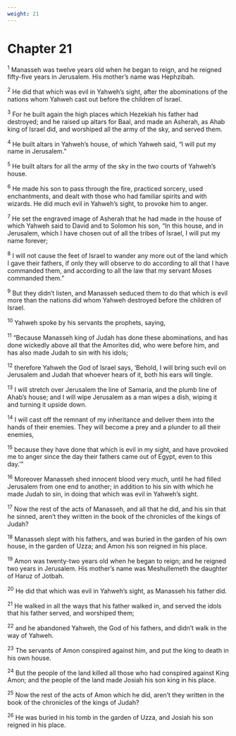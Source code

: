 ```yaml
---
weight: 21
---
```


# Chapter 21

<sup>1</sup> Manasseh was twelve years old when he began to reign, and he reigned fifty-five years in Jerusalem. His mother’s name was Hephzibah. 

<sup>2</sup> He did that which was evil in Yahweh’s sight, after the abominations of the nations whom Yahweh cast out before the children of Israel. 

<sup>3</sup> For he built again the high places which Hezekiah his father had destroyed; and he raised up altars for Baal, and made an Asherah, as Ahab king of Israel did, and worshiped all the army of the sky, and served them. 

<sup>4</sup> He built altars in Yahweh’s house, of which Yahweh said, “I will put my name in Jerusalem.” 

<sup>5</sup> He built altars for all the army of the sky in the two courts of Yahweh’s house. 

<sup>6</sup> He made his son to pass through the fire, practiced sorcery, used enchantments, and dealt with those who had familiar spirits and with wizards. He did much evil in Yahweh’s sight, to provoke him to anger. 

<sup>7</sup> He set the engraved image of Asherah that he had made in the house of which Yahweh said to David and to Solomon his son, “In this house, and in Jerusalem, which I have chosen out of all the tribes of Israel, I will put my name forever; 

<sup>8</sup> I will not cause the feet of Israel to wander any more out of the land which I gave their fathers, if only they will observe to do according to all that I have commanded them, and according to all the law that my servant Moses commanded them.” 

<sup>9</sup> But they didn’t listen, and Manasseh seduced them to do that which is evil more than the nations did whom Yahweh destroyed before the children of Israel. 

<sup>10</sup> Yahweh spoke by his servants the prophets, saying, 

<sup>11</sup> “Because Manasseh king of Judah has done these abominations, and has done wickedly above all that the Amorites did, who were before him, and has also made Judah to sin with his idols; 

<sup>12</sup> therefore Yahweh the God of Israel says, ‘Behold, I will bring such evil on Jerusalem and Judah that whoever hears of it, both his ears will tingle. 

<sup>13</sup> I will stretch over Jerusalem the line of Samaria, and the plumb line of Ahab’s house; and I will wipe Jerusalem as a man wipes a dish, wiping it and turning it upside down. 

<sup>14</sup> I will cast off the remnant of my inheritance and deliver them into the hands of their enemies. They will become a prey and a plunder to all their enemies, 

<sup>15</sup> because they have done that which is evil in my sight, and have provoked me to anger since the day their fathers came out of Egypt, even to this day.’” 

<sup>16</sup> Moreover Manasseh shed innocent blood very much, until he had filled Jerusalem from one end to another; in addition to his sin with which he made Judah to sin, in doing that which was evil in Yahweh’s sight. 

<sup>17</sup> Now the rest of the acts of Manasseh, and all that he did, and his sin that he sinned, aren’t they written in the book of the chronicles of the kings of Judah? 

<sup>18</sup> Manasseh slept with his fathers, and was buried in the garden of his own house, in the garden of Uzza; and Amon his son reigned in his place. 

<sup>19</sup> Amon was twenty-two years old when he began to reign; and he reigned two years in Jerusalem. His mother’s name was Meshullemeth the daughter of Haruz of Jotbah. 

<sup>20</sup> He did that which was evil in Yahweh’s sight, as Manasseh his father did. 

<sup>21</sup> He walked in all the ways that his father walked in, and served the idols that his father served, and worshiped them; 

<sup>22</sup> and he abandoned Yahweh, the God of his fathers, and didn’t walk in the way of Yahweh. 

<sup>23</sup> The servants of Amon conspired against him, and put the king to death in his own house. 

<sup>24</sup> But the people of the land killed all those who had conspired against King Amon; and the people of the land made Josiah his son king in his place. 

<sup>25</sup> Now the rest of the acts of Amon which he did, aren’t they written in the book of the chronicles of the kings of Judah? 

<sup>26</sup> He was buried in his tomb in the garden of Uzza, and Josiah his son reigned in his place. 


